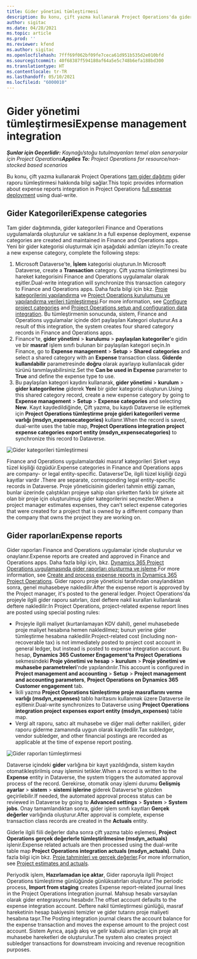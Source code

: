 ```yaml
---
title: Gider yönetimi tümleştirmesi
description: Bu konu, çift yazma kullanarak Project Operations'da gider raporu tümleştirmesi hakkında bilgi sağlar.
author: sigitac
ms.date: 04/28/2021
ms.topic: article
ms.prod: ''
ms.reviewer: kfend
ms.author: sigitac
ms.openlocfilehash: 7fff69f062bf09fe7ceca61d951b535d2e010bfd
ms.sourcegitcommit: 40f68387f594180af64a5e5c748b6efa188bd300
ms.translationtype: HT
ms.contentlocale: tr-TR
ms.lasthandoff: 05/10/2021
ms.locfileid: "6000010"
---
```

# <a name="expense-management-integration"></a><span data-ttu-id="03c94-103">Gider yönetimi tümleştirmesi</span><span class="sxs-lookup"><span data-stu-id="03c94-103">Expense management integration</span></span>

<span data-ttu-id="03c94-104">_**Şunlar için Geçerlidir:** Kaynağı/stoğu tutulmayanları temel alan senaryolar için Project Operations_</span><span class="sxs-lookup"><span data-stu-id="03c94-104">_**Applies To:** Project Operations for resource/non-stocked based scenarios_</span></span>

<span data-ttu-id="03c94-105">Bu konu, çift yazma kullanarak Project Operations [tam gider dağıtımı](../expense/expense-overview.md) gider raporu tümleştirmesi hakkında bilgi sağlar.</span><span class="sxs-lookup"><span data-stu-id="03c94-105">This topic provides information about expense reports integration in Project Operations [full expense deployment](../expense/expense-overview.md) using dual-write.</span></span>

## <a name="expense-categories"></a><span data-ttu-id="03c94-106">Gider Kategorileri</span><span class="sxs-lookup"><span data-stu-id="03c94-106">Expense categories</span></span>

<span data-ttu-id="03c94-107">Tam gider dağıtımında, gider kategorileri Finance and Operations uygulamalarda oluşturulur ve saklanır.</span><span class="sxs-lookup"><span data-stu-id="03c94-107">In a full expense deployment, expense categories are created and maintained in Finance and Operations apps.</span></span> <span data-ttu-id="03c94-108">Yeni bir gider kategorisi oluşturmak için aşağıdaki adımları izleyin:</span><span class="sxs-lookup"><span data-stu-id="03c94-108">To create a new expense category, complete the following steps:</span></span>

1. <span data-ttu-id="03c94-109">Microsoft Dataverse'te, **İşlem** kategorisi oluşturun.</span><span class="sxs-lookup"><span data-stu-id="03c94-109">In Microsoft Dataverse, create a **Transaction** category.</span></span> <span data-ttu-id="03c94-110">Çift yazma tümleştirmesi bu hareket kategorisini Finance and Operations uygulamalar olarak eşitler.</span><span class="sxs-lookup"><span data-stu-id="03c94-110">Dual-write integration will synchronize this transaction category to Finance and Operations apps.</span></span> <span data-ttu-id="03c94-111">Daha fazla bilgi için bkz. [Proje kategorilerini yapılandırma](/dynamics365/project-operations/project-accounting/configure-project-categories) ve [Project Operations kurulumunu ve yapılandırma verileri tümleştirmesi](resource-dual-write-setup-integration.md).</span><span class="sxs-lookup"><span data-stu-id="03c94-111">For more information, see [Configure project categories](/dynamics365/project-operations/project-accounting/configure-project-categories) and [Project Operations setup and configuration data integration](resource-dual-write-setup-integration.md).</span></span> <span data-ttu-id="03c94-112">Bu tümleştirmenin sonucunda, sistem, Finance and Operations uygulamalar içinde dört paylaşılan Kategori oluşturur.</span><span class="sxs-lookup"><span data-stu-id="03c94-112">As a result of this integration, the system creates four shared category records in Finance and Operations apps.</span></span>
2. <span data-ttu-id="03c94-113">Finance'te, **gider yönetimi** > **kurulumu** > **paylaşılan kategoriler**'e gidin ve bir **masraf** işlem sınıfı bulunan bir paylaşılan kategori seçin.</span><span class="sxs-lookup"><span data-stu-id="03c94-113">In Finance, go to **Expense management** > **Setup** > **Shared categories** and select a shared category with an **Expense** transaction class.</span></span> <span data-ttu-id="03c94-114">**Giderde kullanılabilir** parametresinde **doğru** olarak ayarlayıp kullanılacak gider türünü tanımlayabilirsiniz.</span><span class="sxs-lookup"><span data-stu-id="03c94-114">Set the **Can be used in Expense** parameter to **True** and define the expense type to use.</span></span>
3. <span data-ttu-id="03c94-115">Bu paylaşılan kategori kaydını kullanarak, **gider yönetimi** > **kurulum** > **gider kategorilerine** giderek **Yeni** bir gider kategorisi oluşturun.</span><span class="sxs-lookup"><span data-stu-id="03c94-115">Using this shared category record, create a new expense category by going to **Expense management** > **Setup** > **Expense categories** and selecting **New**.</span></span> <span data-ttu-id="03c94-116">Kayıt kaydedildiğinde, Çift yazma, bu kaydı Dataverse ile eşitlemek için **Project Operations tümleştirme proje gideri kategorileri verme varlığı (msdyn\_expensecategories)** kullanır.</span><span class="sxs-lookup"><span data-stu-id="03c94-116">When the record is saved, dual-write uses the table map, **Project Operations integration project expense categories export entity (msdyn\_expensecategories)** to synchronize this record to Dataverse.</span></span>

  ![Gider kategorileri tümleştirmesi](./media/DW6ExpenseCategories.png)

<span data-ttu-id="03c94-118">Finance and Operations uygulamalardaki masraf kategorileri Şirket veya tüzel kişiliği özgüdür.</span><span class="sxs-lookup"><span data-stu-id="03c94-118">Expense categories in Finance and Operations apps are company- or legal entity-specific.</span></span> <span data-ttu-id="03c94-119">Dataverse'De, ilgili tüzel kişiliği özgü kayıtlar vardır .</span><span class="sxs-lookup"><span data-stu-id="03c94-119">There are separate, corresponding legal entity-specific records in Dataverse.</span></span> <span data-ttu-id="03c94-120">Proje yöneticisinin giderleri tahmin ettiği zaman, bunlar üzerinde çalıştıkları projeye sahip olan şirketten farklı bir şirkete ait olan bir proje için oluşturulmuş gider kategorilerini seçmezler.</span><span class="sxs-lookup"><span data-stu-id="03c94-120">When a project manager estimates expenses, they can’t select expense categories that were created for a project that is owned by a different company than the company that owns the project they are working on.</span></span> 

## <a name="expense-reports"></a><span data-ttu-id="03c94-121">Gider raporları</span><span class="sxs-lookup"><span data-stu-id="03c94-121">Expense reports</span></span>

<span data-ttu-id="03c94-122">Gider raporları Finance and Operations uygulamalar içinde oluşturulur ve onaylanır.</span><span class="sxs-lookup"><span data-stu-id="03c94-122">Expense reports are created and approved in Finance and Operations apps.</span></span> <span data-ttu-id="03c94-123">Daha fazla bilgi için, bkz. [Dynamics 365 Project Operations uygulamasında gider raporları oluşturma ve işleme](/learn/modules/create-process-expense-reports/).</span><span class="sxs-lookup"><span data-stu-id="03c94-123">For more information, see [Create and process expense reports in Dynamics 365 Project Operations](/learn/modules/create-process-expense-reports/).</span></span> <span data-ttu-id="03c94-124">Gider raporu proje yöneticisi tarafından onaylandıktan sonra, genel muhasebeye nakledilir.</span><span class="sxs-lookup"><span data-stu-id="03c94-124">After the expense report is approved by the Project manager, it's posted to the general ledger.</span></span> <span data-ttu-id="03c94-125">Project Operations'da projeyle ilgili gider raporu satırları, özel deftere nakil kuralları kullanılarak deftere nakledilir:</span><span class="sxs-lookup"><span data-stu-id="03c94-125">In Project Operations, project-related expense report lines are posted using special posting rules:</span></span>

  - <span data-ttu-id="03c94-126">Projeyle ilgili maliyet (kurtarılamayan KDV dahil), genel muhasebede proje maliyet hesabına hemen nakledilmez; bunun yerine gider tümleştirme hesabına nakledilir.</span><span class="sxs-lookup"><span data-stu-id="03c94-126">Project-related cost (including non-recoverable tax) is not immediately posted to project cost account in general ledger, but instead is posted to expense integration account.</span></span> <span data-ttu-id="03c94-127">Bu hesap, **Dynamics 365 Customer Engagement'ta Project Operations** sekmesindeki **Proje yönetimi ve hesap** > **kurulum** > **Proje yönetimi ve muhasebe parametreleri**'nde yapılandırılır.</span><span class="sxs-lookup"><span data-stu-id="03c94-127">This account is configured in **Project management and accounting** > **Setup** > **Project management and accounting parameters**, **Project Operations on Dynamics 365 Customer engagement** tab.</span></span>
  - <span data-ttu-id="03c94-128">İkili yazma **Project Operations tümleştirme proje masraflarını verme varlığı (msdyn\_expenses)** tablo haritasını kullanmak üzere Dataverse ile eşitlenir.</span><span class="sxs-lookup"><span data-stu-id="03c94-128">Dual-write synchronizes to Dataverse using **Project Operations integration project expenses export entity (msdyn\_expenses)** table map.</span></span>
  - <span data-ttu-id="03c94-129">Vergi alt raporu, satıcı alt muhasebe ve diğer mali defter nakilleri, gider raporu giderme zamanında uygun olarak kaydedilir.</span><span class="sxs-lookup"><span data-stu-id="03c94-129">Tax subledger, vendor subledger, and other financial postings are recorded as applicable at the time of expense report posting.</span></span>

  ![Gider raporları tümleştirmesi](./media/DW6ExpenseReports.png)

<span data-ttu-id="03c94-131">Dataverse içindeki **gider** varlığına bir kayıt yazıldığında, sistem kaydın otomatikleştirilmiş onay işlemini tetikler.</span><span class="sxs-lookup"><span data-stu-id="03c94-131">When a record is written to the **Expense** entity in Dataverse, the system triggers the automated approval process of the record.</span></span> <span data-ttu-id="03c94-132">Gerekirse, otomatik onay işlemi durumu **Gelişmiş ayarlar** > **sistem** > **sistemi işlerine** giderek Dataverse'te gözden geçirilebilir.</span><span class="sxs-lookup"><span data-stu-id="03c94-132">If needed, the automated approval process status can be reviewed in Dataverse by going to **Advanced settings** > **System** > **System jobs**.</span></span> <span data-ttu-id="03c94-133">Onay tamamlandıktan sonra, gider işlem sınıfı kayıtları **Gerçek değerler** varlığında oluşturur.</span><span class="sxs-lookup"><span data-stu-id="03c94-133">After approval is complete, expense transaction class records are created in the **Actuals** entity.</span></span>

<span data-ttu-id="03c94-134">Giderle ilgili fiili değerler daha sonra çift yazma tablo eşlemesi, **Project Operations gerçek değerlerle tümleştirilmesine (msdyn\_actuals)** işlenir.</span><span class="sxs-lookup"><span data-stu-id="03c94-134">Expense related actuals are then processed using the dual-write table map **Project Operations integration actuals (msdyn\_actuals)**.</span></span> <span data-ttu-id="03c94-135">Daha fazla bilgi için bkz. [Proje tahminleri ve gerçek değerler](resource-dual-write-estimates-actuals.md).</span><span class="sxs-lookup"><span data-stu-id="03c94-135">For more information, see [Project estimates and actuals](resource-dual-write-estimates-actuals.md).</span></span>

<span data-ttu-id="03c94-136">Periyodik işlem, **Hazırlamadan içe aktar**, Gider raporuyla ilgili Project Operations tümleştirme günlüğünde günlüksatırları oluşturur.</span><span class="sxs-lookup"><span data-stu-id="03c94-136">The periodic process, **Import from staging** creates Expense report-related journal lines in the Project Operations Integration journal.</span></span> <span data-ttu-id="03c94-137">Mahsup hesabı varsayılan olarak gider entegrasyonu hesabıdır.</span><span class="sxs-lookup"><span data-stu-id="03c94-137">The offset account defaults to the expense integration account.</span></span> <span data-ttu-id="03c94-138">Deftere nakil tümleştirmesi günlüğü, masraf hareketinin hesap bakiyesini temizler ve gider tutarını proje maliyeti hesabına taşır.</span><span class="sxs-lookup"><span data-stu-id="03c94-138">The Posting integration journal clears the account balance for the expense transaction and moves the expense amount to the project cost account.</span></span> <span data-ttu-id="03c94-139">Sistem Ayrıca, aşağı akış ve gelir kabulü amaçları için proje alt muhasebe hareketleri de oluşturulur.</span><span class="sxs-lookup"><span data-stu-id="03c94-139">The system also creates project subledger transactions for downstream invoicing and revenue recognition purposes.</span></span>
